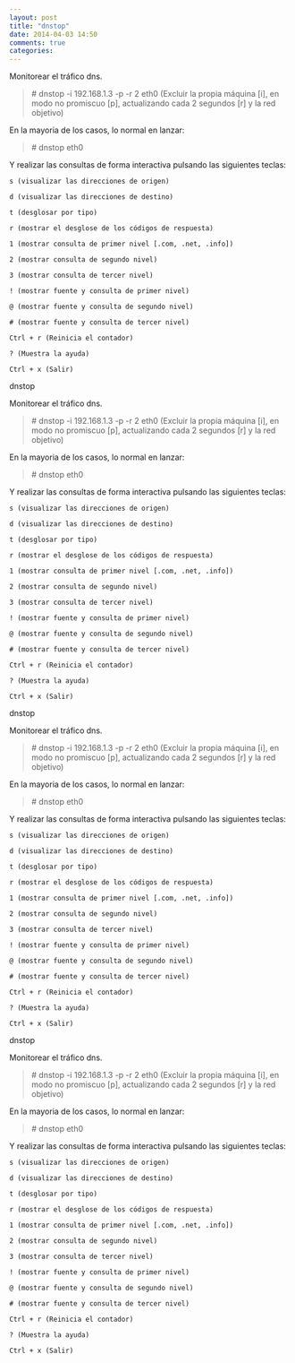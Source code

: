```yaml
---
layout: post
title: "dnstop"
date: 2014-04-03 14:50
comments: true
categories: 
---
```

Monitorear el tráfico dns.

>\# dnstop -i 192.168.1.3 -p -r 2 eth0 (Excluir la propia máquina [i], en modo no promiscuo [p], actualizando cada 2 segundos [r] y la red objetivo)

En la mayoria de los casos, lo normal en lanzar:

>\# dnstop eth0

Y realizar las consultas de forma interactiva pulsando las siguientes teclas:

	s (visualizar las direcciones de origen)

	d (visualizar las direcciones de destino)

	t (desglosar por tipo)

	r (mostrar el desglose de los códigos de respuesta)

	1 (mostrar consulta de primer nivel [.com, .net, .info])

	2 (mostrar consulta de segundo nivel) 

	3 (mostrar consulta de tercer nivel)

	! (mostrar fuente y consulta de primer nivel)

	@ (mostrar fuente y consulta de segundo nivel)

	# (mostrar fuente y consulta de tercer nivel)

	Ctrl + r (Reinicia el contador)

	? (Muestra la ayuda)

	Ctrl + x (Salir)

dnstop

Monitorear el tráfico dns.

>\# dnstop -i 192.168.1.3 -p -r 2 eth0 (Excluir la propia máquina [i], en modo no promiscuo [p], actualizando cada 2 segundos [r] y la red objetivo)

En la mayoria de los casos, lo normal en lanzar:

>\# dnstop eth0

Y realizar las consultas de forma interactiva pulsando las siguientes teclas:

	s (visualizar las direcciones de origen)

	d (visualizar las direcciones de destino)

	t (desglosar por tipo)

	r (mostrar el desglose de los códigos de respuesta)

	1 (mostrar consulta de primer nivel [.com, .net, .info])

	2 (mostrar consulta de segundo nivel) 

	3 (mostrar consulta de tercer nivel)

	! (mostrar fuente y consulta de primer nivel)

	@ (mostrar fuente y consulta de segundo nivel)

	# (mostrar fuente y consulta de tercer nivel)

	Ctrl + r (Reinicia el contador)

	? (Muestra la ayuda)

	Ctrl + x (Salir)

dnstop

Monitorear el tráfico dns.

>\# dnstop -i 192.168.1.3 -p -r 2 eth0 (Excluir la propia máquina [i], en modo no promiscuo [p], actualizando cada 2 segundos [r] y la red objetivo)

En la mayoria de los casos, lo normal en lanzar:

>\# dnstop eth0

Y realizar las consultas de forma interactiva pulsando las siguientes teclas:

	s (visualizar las direcciones de origen)

	d (visualizar las direcciones de destino)

	t (desglosar por tipo)

	r (mostrar el desglose de los códigos de respuesta)

	1 (mostrar consulta de primer nivel [.com, .net, .info])

	2 (mostrar consulta de segundo nivel) 

	3 (mostrar consulta de tercer nivel)

	! (mostrar fuente y consulta de primer nivel)

	@ (mostrar fuente y consulta de segundo nivel)

	# (mostrar fuente y consulta de tercer nivel)

	Ctrl + r (Reinicia el contador)

	? (Muestra la ayuda)

	Ctrl + x (Salir)

dnstop

Monitorear el tráfico dns.

>\# dnstop -i 192.168.1.3 -p -r 2 eth0 (Excluir la propia máquina [i], en modo no promiscuo [p], actualizando cada 2 segundos [r] y la red objetivo)

En la mayoria de los casos, lo normal en lanzar:

>\# dnstop eth0

Y realizar las consultas de forma interactiva pulsando las siguientes teclas:

	s (visualizar las direcciones de origen)

	d (visualizar las direcciones de destino)

	t (desglosar por tipo)

	r (mostrar el desglose de los códigos de respuesta)

	1 (mostrar consulta de primer nivel [.com, .net, .info])

	2 (mostrar consulta de segundo nivel) 

	3 (mostrar consulta de tercer nivel)

	! (mostrar fuente y consulta de primer nivel)

	@ (mostrar fuente y consulta de segundo nivel)

	# (mostrar fuente y consulta de tercer nivel)

	Ctrl + r (Reinicia el contador)

	? (Muestra la ayuda)

	Ctrl + x (Salir)

